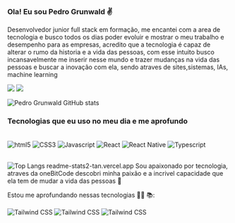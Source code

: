 ### Ola! Eu sou Pedro Grunwald ✌️

<p>Desenvolvedor junior full stack em formação, me encantei com a area de tecnologia e busco todos os dias poder evoluir e mostrar o meu trabalho e desempenho para as empresas, acredito que  a tecnologia é capaz de alterar o rumo da historia e a vida das pessoas, com esse intuito busco incansavelmente me inserir nesse mundo e trazer mudanças na vida das pessoas e buscar a inovação com ela, sendo atraves de sites,sistemas, IAs, machine learning</p>

<a href="https://www.linkedin.com/in/Pedro-henrique-grunwald-2503b5129/" target="_blank"><img src="https://img.shields.io/badge/LinkedIn-0077B5?style=for-the-badge&logo=linkedin&logoColor=white" target="_blank"></a>
<a href="mailto:pedro.grunwald@gmail.com"><img src="https://img.shields.io/badge/Gmail-D14836?style=for-the-badge&logo=gmail&logoColor=white" target="_blank"></a>

![Pedro Grunwald GitHub stats](https://github-readme-stats.vercel.app/api?username=PedroGrunwald&_icons=true&theme=jolly)


### Tecnologias que eu uso no meu dia e me aprofundo

<div style="display:inline_block"><br/>
<img align="center" alt="html5" src="https://img.shields.io/badge/HTML5-E34F26?style=for-the-badge&logo=html5&logoColor=white">
<img align="center" alt="CSS3" src="https://img.shields.io/badge/CSS3-1572B6?style=for-the-badge&logo=css3&logoColor=white">
<img align="center" alt="Javascript" src="https://img.shields.io/badge/JavaScript-F7DF1E?style=for-the-badge&logo=javascript&logoColor=black">
<img align="center" alt="React" src="https://img.shields.io/badge/React-20232A?style=for-the-badge&logo=react&logoColor=61DAFB">
<img align="center" alt="React Native" src="https://img.shields.io/badge/React_Native-20232A?style=for-the-badge&logo=react&logoColor=61DAFB">
<img align="center" alt="Typescript" src="https://img.shields.io/badge/TypeScript-007ACC?style=for-the-badge&logo=typescript&logoColor=white">

</div><br/>

![Top Langs](https://readme-stats2-tan.vercel.app/api/top-langs/?username=PedroGrunwald&_count=8)
readme-stats2-tan.vercel.app
Sou apaixonado por tecnologia, atraves da oneBitCode descobri minha paixão e a incrivel capacidade que ela tem de mudar a vida das pessoas 🚀   

Estou me aprofundando nessas tecnologias 👨‍💻 📚:

<div>
<img align="center" alt="Tailwind CSS" src="https://img.shields.io/badge/Prisma-3982CE?style=for-the-badge&logo=Prisma&logoColor=white">
<img align="center" alt="Tailwind CSS" src="https://img.shields.io/badge/PostgreSQL-316192?style=for-the-badge&logo=postgresql&logoColor=white">
<img align="center" alt="Tailwind CSS" src="https://img.shields.io/badge/Python-14354C?style=for-the-badge&logo=python&logoColor=white">
</div><br/>

